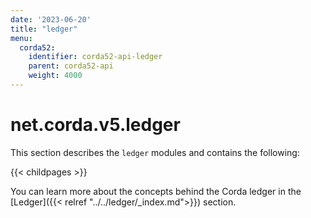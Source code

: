 ```yaml
---
date: '2023-06-20'
title: "ledger"
menu:
  corda52:
    identifier: corda52-api-ledger
    parent: corda52-api
    weight: 4000
---
```

# net.corda.v5.ledger

This section describes the `ledger` modules and contains the following:

{{< childpages >}}

You can learn more about the concepts behind the Corda ledger in the [Ledger]({{< relref "../../ledger/_index.md">}}) section.


